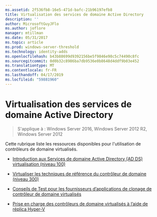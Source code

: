 ```yaml
---
ms.assetid: 2f536fb8-16e5-471d-bafc-21b96197efb8
title: Virtualisation des services de domaine Active Directory
description: ''
author: MicrosoftGuyJFlo
ms.author: joflore
manager: mtillman
ms.date: 05/31/2017
ms.topic: article
ms.prod: windows-server-threshold
ms.technology: identity-adds
ms.openlocfilehash: b43b88699d9392156be5f9846e98c5c74490c8fc
ms.sourcegitcommit: 0d0b32c8986ba7db9536e0b8648d4ddf9b03e452
ms.translationtype: MT
ms.contentlocale: fr-FR
ms.lasthandoff: 04/17/2019
ms.locfileid: "59881960"
---
```

# <a name="active-directory-domain-services-virtualization"></a>Virtualisation des services de domaine Active Directory

>S'applique à : Windows Server 2016, Windows Server 2012 R2, Windows Server 2012

Cette rubrique liste les ressources disponibles pour l'utilisation de contrôleurs de domaine virtualisés.  
  
-   [Introduction aux Services de domaine Active Directory &#40;AD DS&#41; virtualisation &#40;niveau 100&#41;](../../../ad-ds/Introduction-to-Active-Directory-Domain-Services-AD-DS-Virtualization-Level-100.md)  
  
-   [Virtualiser les techniques de référence du contrôleur de domaine &#40;niveau 300&#41;](../../../ad-ds/deploy/virtual-dc/Virtualized-Domain-Controller-Technical-Reference--Level-300-.md)  
  
-   [Conseils de Test pour les fournisseurs d’applications de clonage de contrôleur de domaine virtualisés](../../../ad-ds/reference/virtual-dc/Virtualized-Domain-Controller-Cloning-Test-Guidance-for-Application-Vendors.md)  
  
-   [Prise en charge des contrôleurs de domaine virtualisés à l’aide de réplica Hyper-V](../../../ad-ds/get-started/virtual-dc/Support-for-using-Hyper-V-Replica-for-virtualized-domain-controllers.md)  
  


